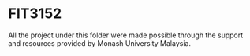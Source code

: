 # FIT3152
All the project under this folder were made possible through the support and resources provided by Monash University Malaysia.
